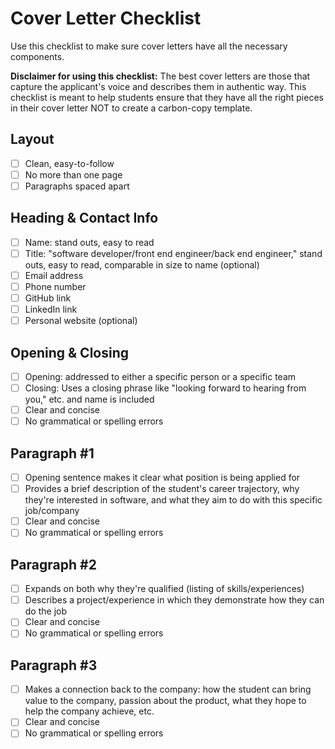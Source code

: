 # Cover Letter Checklist
Use this checklist to make sure cover letters have all the necessary components. 

**Disclaimer for using this checklist:** The best cover letters are those that capture the applicant's voice and describes them in authentic way. This checklist is meant to help students ensure that they have all the right pieces in their cover letter NOT to create a carbon-copy template. 

## Layout
- [ ] Clean, easy-to-follow
- [ ] No more than one page
- [ ] Paragraphs spaced apart

## Heading & Contact Info
- [ ] Name: stand outs, easy to read
- [ ] Title: "software developer/front end engineer/back end engineer," stand outs, easy to read, comparable in size to name (optional)
- [ ] Email address
- [ ] Phone number
- [ ] GitHub link 
- [ ] LinkedIn link 
- [ ] Personal website (optional)

## Opening & Closing
- [ ] Opening: addressed to either a specific person or a specific team
- [ ] Closing: Uses a closing phrase like "looking forward to hearing from you," etc. and name is included
- [ ] Clear and concise
- [ ] No grammatical or spelling errors

## Paragraph #1 
- [ ] Opening sentence makes it clear what position is being applied for
- [ ] Provides a brief description of the student's career trajectory, why they're interested in software, and what they aim to do with this specific job/company
- [ ] Clear and concise
- [ ] No grammatical or spelling errors

## Paragraph #2
- [ ] Expands on both why they're qualified (listing of skills/experiences)
- [ ] Describes a project/experience in which they demonstrate how they can do the job
- [ ] Clear and concise
- [ ] No grammatical or spelling errors

## Paragraph #3
- [ ] Makes a connection back to the company: how the student can bring value to the company, passion about the product, what they hope to help the company achieve, etc.
- [ ] Clear and concise
- [ ] No grammatical or spelling errors

